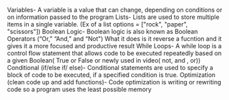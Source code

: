 Variables- A variable is a value that can change, depending on conditions or on information passed to the program
Lists- Lists are used to store multiple items in a single variable. (Ex of a list options = ["rock", "paper", "scissors"])
Boolean Logic- Boolean logic is also known as Boolean Operators (“Or,” “And,” and “Not")  What it does is it reverse a fucntion and it gives it a more focused and productive result
While Loops- A while loop is a control flow statement that allows code to be executed repeatedly based on a given Boolean( True or False or newly used in video( not, and , or))
Conditional (if/else if/ else)- Conditional statements are used to specify a block of code to be executed, if a specified condition is true.
Optimization (clean code up and add functions)- Code optimization is writing or rewriting code so a program uses the least possible memory